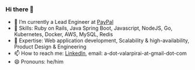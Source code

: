 ### Hi there 👋

<!--
**valarpirai/valarpirai** is a ✨ _special_ ✨ repository because its `README.md` (this file) appears on your GitHub profile.

Here are some ideas to get you started:
-->

- 🔭 I’m currently a Lead Engineer at [PayPal](https://www.paypal.com/)
- 🌱 Skills: Ruby on Rails, Java Spring Boot, Javascript, NodeJS, Go, Kubernetes, Docker, AWS, MySQL, Redis
- 🌱 Expertise: Web application development, Scalability & high-availability, Product Design & Engineering
- 📫 How to reach me: [LinkedIn](https://www.linkedin.com/in/valarpirai), email: a-dot-valarpirai-at-gmail-dot-com
- 😄 Pronouns: he/him
